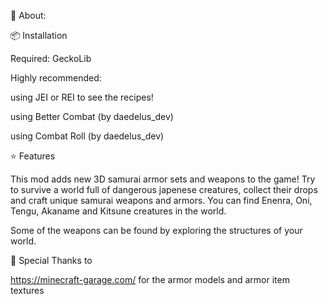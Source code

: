 📖 About:

📦 Installation

Required:
GeckoLib

Highly recommended:

using JEI or REI to see the recipes!

using Better Combat (by daedelus_dev)

using Combat Roll (by daedelus_dev)
 

⭐️ Features

This mod adds new 3D samurai armor sets and weapons to the game!
Try to survive a world full of dangerous japenese creatures, collect their drops and craft unique samurai weapons and armors.
You can find Enenra, Oni, Tengu, Akaname and Kitsune creatures in the world.

Some of the weapons can be found by exploring the structures of your world.

 

🎨 Special Thanks to

https://minecraft-garage.com/  for the armor models and armor item textures

